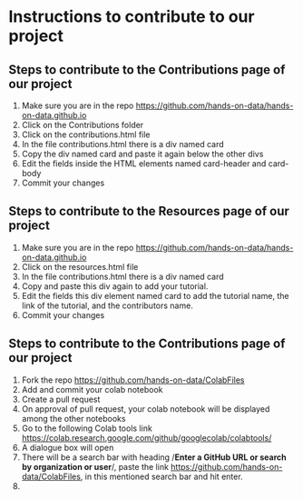 # Instructions to contribute to our project

## Steps to contribute to the Contributions page of our project

1) Make sure you are in the repo https://github.com/hands-on-data/hands-on-data.github.io
2) Click on the Contributions folder
3) Click on the contributions.html file
4) In the file contributions.html there is a div named card
5) Copy the div named card and paste it again below the other divs
6) Edit the fields inside the HTML elements named card-header and card-body
7) Commit your changes

## Steps to contribute to the Resources page of our project

1) Make sure you are in the repo https://github.com/hands-on-data/hands-on-data.github.io
2) Click on the resources.html file
3) In the file contributions.html there is a div named card
4) Copy and paste this div again to add your tutorial.
5) Edit the fields this div element named card to add the tutorial name, the link of the tutorial, and the contributors name.
6) Commit your changes


## Steps to contribute to the Contributions page of our project

1) Fork the repo https://github.com/hands-on-data/ColabFiles
2) Add and commit your colab notebook
3) Create a pull request
4) On approval of pull request, your colab notebook will be displayed among the other notebooks
5) Go to the following Colab tools link https://colab.research.google.com/github/googlecolab/colabtools/
6) A dialogue box will open
7) There will be a search bar with heading /**Enter a GitHub URL or search by organization or user**/, paste the link https://github.com/hands-on-data/ColabFiles, in this mentioned search bar and hit enter.
8) 
